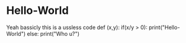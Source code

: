 # Hello-World
Yeah bassicly this is a ussless code
def (x,y):
  if(x/y > 0):
    print("Hello-World")
  else:
    print("Who u?")
  

